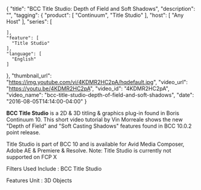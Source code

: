 {
  "title": "BCC Title Studio: Depth of Field and Soft Shadows",
  "description": "",
  "tagging": {
    "product": [
      "Continuum",
      "Title Studio"
    ],
    "host": [
      "Any Host"
    ],
    "series": [

    ],
    "feature": [
      "Title Studio"
    ],
    "language": [
      "English"
    ]
  },
  "thumbnail_url": "https://img.youtube.com/vi/4KDMR2HC2pA/hqdefault.jpg",
  "video_url": "https://youtu.be/4KDMR2HC2pA",
  "video_id": "4KDMR2HC2pA",
  "video_name": "bcc-title-studio-depth-of-field-and-soft-shadows",
  "date": "2016-08-05T14:14:00-04:00"
}

**BCC Title Studio** is a 2D &amp; 3D titling &amp; graphics plug-in found in Boris Continuum 10. This short video tutorial by Vin Morreale shows the new "Depth of Field" and "Soft Casting Shadows" features found in BCC 10.0.2 point release.

Title Studio is part of BCC 10 and is available for Avid Media Composer, Adobe
AE &amp; Premiere &amp; Resolve. Note: Title Studio is currently not supported
on FCP X

Filters Used Include : BCC Title Studio

Features Unit : 3D Objects


